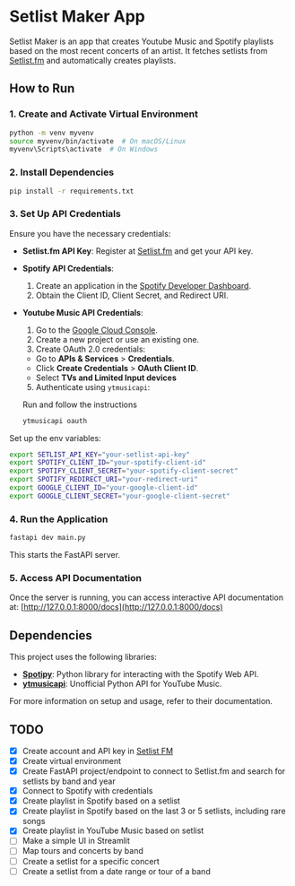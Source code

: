 # Setlist Maker App

Setlist Maker is an app that creates Youtube Music and Spotify playlists based on the most recent concerts of an artist. It fetches setlists from [Setlist.fm](https://api.setlist.fm/) and automatically creates playlists.

## How to Run

### 1. Create and Activate Virtual Environment

```sh
python -m venv myvenv
source myvenv/bin/activate  # On macOS/Linux
myvenv\Scripts\activate  # On Windows
```

### 2. Install Dependencies

```sh
pip install -r requirements.txt
```

### 3. Set Up API Credentials

Ensure you have the necessary credentials:

- **Setlist.fm API Key**: Register at [Setlist.fm](https://api.setlist.fm/docs/1.0/index.html) and get your API key.
- **Spotify API Credentials**:

  1. Create an application in the [Spotify Developer Dashboard](https://developer.spotify.com/dashboard/).
  2. Obtain the Client ID, Client Secret, and Redirect URI.

- **Youtube Music API Credentials**:

  1. Go to the [Google Cloud Console](https://console.cloud.google.com/).
  2. Create a new project or use an existing one.
  3. Create OAuth 2.0 credentials:

  - Go to **APIs & Services** > **Credentials**.
  - Click **Create Credentials** > **OAuth Client ID**.
  - Select **TVs and Limited Input devices**

  5. Authenticate using `ytmusicapi`:

  Run and follow the instructions

  ```sh
  ytmusicapi oauth
  ```

Set up the env variables:

```sh
export SETLIST_API_KEY="your-setlist-api-key"
export SPOTIFY_CLIENT_ID="your-spotify-client-id"
export SPOTIFY_CLIENT_SECRET="your-spotify-client-secret"
export SPOTIFY_REDIRECT_URI="your-redirect-uri"
export GOOGLE_CLIENT_ID="your-google-client-id"
export GOOGLE_CLIENT_SECRET="your-google-client-secret"
```

### 4. Run the Application

```sh
fastapi dev main.py
```

This starts the FastAPI server.

### 5. Access API Documentation

Once the server is running, you can access interactive API documentation at:
[http://127.0.0.1:8000/docs](http://127.0.0.1:8000/docs)

## Dependencies

This project uses the following libraries:

- **[Spotipy](https://spotipy.readthedocs.io/)**: Python library for interacting with the Spotify Web API.
- **[ytmusicapi](https://ytmusicapi.readthedocs.io/)**: Unofficial Python API for YouTube Music.

For more information on setup and usage, refer to their documentation.

## TODO

- [x] Create account and API key in [Setlist FM](https://api.setlist.fm/docs/1.0/index.html)
- [x] Create virtual environment
- [x] Create FastAPI project/endpoint to connect to Setlist.fm and search for setlists by band and year
- [x] Connect to Spotify with credentials
- [x] Create playlist in Spotify based on a setlist
- [x] Create playlist in Spotify based on the last 3 or 5 setlists, including rare songs
- [x] Create playlist in YouTube Music based on setlist
- [ ] Make a simple UI in Streamlit
- [ ] Map tours and concerts by band
- [ ] Create a setlist for a specific concert
- [ ] Create a setlist from a date range or tour of a band
